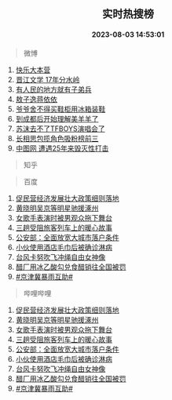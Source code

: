 <div align="center"><h2>实时热搜榜</h2><h4>2023-08-03 14:53:01</h4></div>

> 微博  

1. [快乐大本营](https://s.weibo.com/weibo?q=%E5%BF%AB%E4%B9%90%E5%A4%A7%E6%9C%AC%E8%90%A5&t=31&band_rank=1&Refer=top)<br />
2. [晋江文学 17年分水岭](https://s.weibo.com/weibo?q=%E6%99%8B%E6%B1%9F%E6%96%87%E5%AD%A6%2017%E5%B9%B4%E5%88%86%E6%B0%B4%E5%B2%AD&t=31&band_rank=2&Refer=top)<br />
3. [有人民的地方就有子弟兵](https://s.weibo.com/weibo?q=%23%E6%9C%89%E4%BA%BA%E6%B0%91%E7%9A%84%E5%9C%B0%E6%96%B9%E5%B0%B1%E6%9C%89%E5%AD%90%E5%BC%9F%E5%85%B5%23&t=31&band_rank=3&Refer=top)<br />
4. [敖子逸蒋依依](https://s.weibo.com/weibo?q=%E6%95%96%E5%AD%90%E9%80%B8%E8%92%8B%E4%BE%9D%E4%BE%9D&t=31&band_rank=4&Refer=top)<br />
5. [爷爷舍不得买鞋柜用冰箱装鞋](https://s.weibo.com/weibo?q=%23%E7%88%B7%E7%88%B7%E8%88%8D%E4%B8%8D%E5%BE%97%E4%B9%B0%E9%9E%8B%E6%9F%9C%E7%94%A8%E5%86%B0%E7%AE%B1%E8%A3%85%E9%9E%8B%23&t=31&band_rank=5&Refer=top)<br />
6. [到成都后开始理解美羊羊了](https://s.weibo.com/weibo?q=%23%E5%88%B0%E6%88%90%E9%83%BD%E5%90%8E%E5%BC%80%E5%A7%8B%E7%90%86%E8%A7%A3%E7%BE%8E%E7%BE%8A%E7%BE%8A%E4%BA%86%23&t=31&band_rank=6&Refer=top)<br />
7. [苏沫去不了TFBOYS演唱会了](https://s.weibo.com/weibo?q=%23%E8%8B%8F%E6%B2%AB%E5%8E%BB%E4%B8%8D%E4%BA%86TFBOYS%E6%BC%94%E5%94%B1%E4%BC%9A%E4%BA%86%23&t=31&band_rank=7&Refer=top)<br />
8. [长相思包揽角色吸粉榜前三](https://s.weibo.com/weibo?q=%23%E9%95%BF%E7%9B%B8%E6%80%9D%E5%8C%85%E6%8F%BD%E8%A7%92%E8%89%B2%E5%90%B8%E7%B2%89%E6%A6%9C%E5%89%8D%E4%B8%89%23&t=31&band_rank=8&Refer=top)<br />
9. [中图网 遭遇25年来毁灭性打击](https://s.weibo.com/weibo?q=%E4%B8%AD%E5%9B%BE%E7%BD%91%20%E9%81%AD%E9%81%8725%E5%B9%B4%E6%9D%A5%E6%AF%81%E7%81%AD%E6%80%A7%E6%89%93%E5%87%BB&t=31&band_rank=9&Refer=top)<br />

> 知乎  


> 百度  

1. [促民营经济发展壮大政策细则落地](https://www.baidu.com/s?wd=%E4%BF%83%E6%B0%91%E8%90%A5%E7%BB%8F%E6%B5%8E%E5%8F%91%E5%B1%95%E5%A3%AE%E5%A4%A7%E6%94%BF%E7%AD%96%E7%BB%86%E5%88%99%E8%90%BD%E5%9C%B0&sa=fyb_news&rsv_dl=fyb_news)<br />
2. [黄晓明吴京等明星驰援涿州](https://www.baidu.com/s?wd=%E9%BB%84%E6%99%93%E6%98%8E%E5%90%B4%E4%BA%AC%E7%AD%89%E6%98%8E%E6%98%9F%E9%A9%B0%E6%8F%B4%E6%B6%BF%E5%B7%9E&sa=fyb_news&rsv_dl=fyb_news)<br />
3. [女歌手表演时被男观众拖下舞台](https://www.baidu.com/s?wd=%E5%A5%B3%E6%AD%8C%E6%89%8B%E8%A1%A8%E6%BC%94%E6%97%B6%E8%A2%AB%E7%94%B7%E8%A7%82%E4%BC%97%E6%8B%96%E4%B8%8B%E8%88%9E%E5%8F%B0&sa=fyb_news&rsv_dl=fyb_news)<br />
4. [三趟受阻旅客列车上的暖心故事](https://www.baidu.com/s?wd=%E4%B8%89%E8%B6%9F%E5%8F%97%E9%98%BB%E6%97%85%E5%AE%A2%E5%88%97%E8%BD%A6%E4%B8%8A%E7%9A%84%E6%9A%96%E5%BF%83%E6%95%85%E4%BA%8B&sa=fyb_news&rsv_dl=fyb_news)<br />
5. [公安部：全面放宽大城市落户条件](https://www.baidu.com/s?wd=%E5%85%AC%E5%AE%89%E9%83%A8%EF%BC%9A%E5%85%A8%E9%9D%A2%E6%94%BE%E5%AE%BD%E5%A4%A7%E5%9F%8E%E5%B8%82%E8%90%BD%E6%88%B7%E6%9D%A1%E4%BB%B6&sa=fyb_news&rsv_dl=fyb_news)<br />
6. [小伙使用酒店毛巾后被确诊淋病](https://www.baidu.com/s?wd=%E5%B0%8F%E4%BC%99%E4%BD%BF%E7%94%A8%E9%85%92%E5%BA%97%E6%AF%9B%E5%B7%BE%E5%90%8E%E8%A2%AB%E7%A1%AE%E8%AF%8A%E6%B7%8B%E7%97%85&sa=fyb_news&rsv_dl=fyb_news)<br />
7. [台风卡努吹飞冲绳自由女神像](https://www.baidu.com/s?wd=%E5%8F%B0%E9%A3%8E%E5%8D%A1%E5%8A%AA%E5%90%B9%E9%A3%9E%E5%86%B2%E7%BB%B3%E8%87%AA%E7%94%B1%E5%A5%B3%E7%A5%9E%E5%83%8F&sa=fyb_news&rsv_dl=fyb_news)<br />
8. [醋厂用冰乙酸勾兑食醋销往全国被罚](https://www.baidu.com/s?wd=%E9%86%8B%E5%8E%82%E7%94%A8%E5%86%B0%E4%B9%99%E9%85%B8%E5%8B%BE%E5%85%91%E9%A3%9F%E9%86%8B%E9%94%80%E5%BE%80%E5%85%A8%E5%9B%BD%E8%A2%AB%E7%BD%9A&sa=fyb_news&rsv_dl=fyb_news)<br />
9. [#京津冀暴雨互助#](https://www.baidu.com/s?wd=%23%E4%BA%AC%E6%B4%A5%E5%86%80%E6%9A%B4%E9%9B%A8%E4%BA%92%E5%8A%A9%23&sa=fyb_news&rsv_dl=fyb_news)<br />

> 哔哩哔哩  

1. [促民营经济发展壮大政策细则落地](https://www.baidu.com/s?wd=%E4%BF%83%E6%B0%91%E8%90%A5%E7%BB%8F%E6%B5%8E%E5%8F%91%E5%B1%95%E5%A3%AE%E5%A4%A7%E6%94%BF%E7%AD%96%E7%BB%86%E5%88%99%E8%90%BD%E5%9C%B0&sa=fyb_news&rsv_dl=fyb_news)<br />
2. [黄晓明吴京等明星驰援涿州](https://www.baidu.com/s?wd=%E9%BB%84%E6%99%93%E6%98%8E%E5%90%B4%E4%BA%AC%E7%AD%89%E6%98%8E%E6%98%9F%E9%A9%B0%E6%8F%B4%E6%B6%BF%E5%B7%9E&sa=fyb_news&rsv_dl=fyb_news)<br />
3. [女歌手表演时被男观众拖下舞台](https://www.baidu.com/s?wd=%E5%A5%B3%E6%AD%8C%E6%89%8B%E8%A1%A8%E6%BC%94%E6%97%B6%E8%A2%AB%E7%94%B7%E8%A7%82%E4%BC%97%E6%8B%96%E4%B8%8B%E8%88%9E%E5%8F%B0&sa=fyb_news&rsv_dl=fyb_news)<br />
4. [三趟受阻旅客列车上的暖心故事](https://www.baidu.com/s?wd=%E4%B8%89%E8%B6%9F%E5%8F%97%E9%98%BB%E6%97%85%E5%AE%A2%E5%88%97%E8%BD%A6%E4%B8%8A%E7%9A%84%E6%9A%96%E5%BF%83%E6%95%85%E4%BA%8B&sa=fyb_news&rsv_dl=fyb_news)<br />
5. [公安部：全面放宽大城市落户条件](https://www.baidu.com/s?wd=%E5%85%AC%E5%AE%89%E9%83%A8%EF%BC%9A%E5%85%A8%E9%9D%A2%E6%94%BE%E5%AE%BD%E5%A4%A7%E5%9F%8E%E5%B8%82%E8%90%BD%E6%88%B7%E6%9D%A1%E4%BB%B6&sa=fyb_news&rsv_dl=fyb_news)<br />
6. [小伙使用酒店毛巾后被确诊淋病](https://www.baidu.com/s?wd=%E5%B0%8F%E4%BC%99%E4%BD%BF%E7%94%A8%E9%85%92%E5%BA%97%E6%AF%9B%E5%B7%BE%E5%90%8E%E8%A2%AB%E7%A1%AE%E8%AF%8A%E6%B7%8B%E7%97%85&sa=fyb_news&rsv_dl=fyb_news)<br />
7. [台风卡努吹飞冲绳自由女神像](https://www.baidu.com/s?wd=%E5%8F%B0%E9%A3%8E%E5%8D%A1%E5%8A%AA%E5%90%B9%E9%A3%9E%E5%86%B2%E7%BB%B3%E8%87%AA%E7%94%B1%E5%A5%B3%E7%A5%9E%E5%83%8F&sa=fyb_news&rsv_dl=fyb_news)<br />
8. [醋厂用冰乙酸勾兑食醋销往全国被罚](https://www.baidu.com/s?wd=%E9%86%8B%E5%8E%82%E7%94%A8%E5%86%B0%E4%B9%99%E9%85%B8%E5%8B%BE%E5%85%91%E9%A3%9F%E9%86%8B%E9%94%80%E5%BE%80%E5%85%A8%E5%9B%BD%E8%A2%AB%E7%BD%9A&sa=fyb_news&rsv_dl=fyb_news)<br />
9. [#京津冀暴雨互助#](https://www.baidu.com/s?wd=%23%E4%BA%AC%E6%B4%A5%E5%86%80%E6%9A%B4%E9%9B%A8%E4%BA%92%E5%8A%A9%23&sa=fyb_news&rsv_dl=fyb_news)<br />
